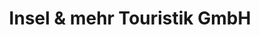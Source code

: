 ---
title: "Insel & mehr Touristik GmbH"
url: /ostseebad-binz/insel-und-mehr-touristik-gmbh/
shop: Reisebüro
---